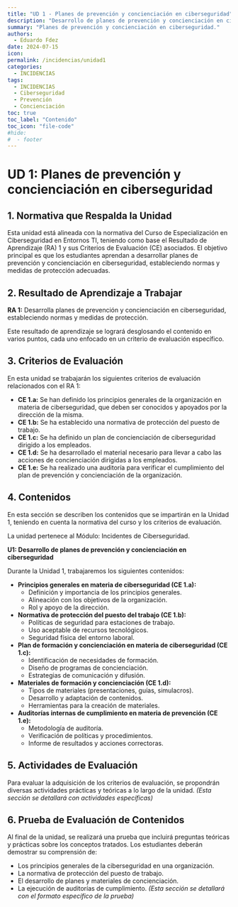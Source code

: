 ```yaml
---
title: "UD 1 - Planes de prevención y concienciación en ciberseguridad"
description: "Desarrollo de planes de prevención y concienciación en ciberseguridad, estableciendo normas y medidas de protección."
summary: "Planes de prevención y concienciación en ciberseguridad."
authors:
  - Eduardo Fdez
date: 2024-07-15
icon: 
permalink: /incidencias/unidad1
categories:
  - INCIDENCIAS
tags:
  - INCIDENCIAS
  - Ciberseguridad
  - Prevención
  - Concienciación
toc: true
toc_label: "Contenido"
toc_icon: "file-code"
#hide:
#  - footer
---
```


# UD 1: Planes de prevención y concienciación en ciberseguridad

## 1. Normativa que Respalda la Unidad
Esta unidad está alineada con la normativa del Curso de Especialización en Ciberseguridad en Entornos TI, teniendo como base el Resultado de Aprendizaje (RA) 1 y sus Criterios de Evaluación (CE) asociados. El objetivo principal es que los estudiantes aprendan a desarrollar planes de prevención y concienciación en ciberseguridad, estableciendo normas y medidas de protección adecuadas.

## 2. Resultado de Aprendizaje a Trabajar
**RA 1:** Desarrolla planes de prevención y concienciación en ciberseguridad, estableciendo normas y medidas de protección.

Este resultado de aprendizaje se logrará desglosando el contenido en varios puntos, cada uno enfocado en un criterio de evaluación específico.

## 3. Criterios de Evaluación
En esta unidad se trabajarán los siguientes criterios de evaluación relacionados con el RA 1:

*   **CE 1.a:** Se han definido los principios generales de la organización en materia de ciberseguridad, que deben ser conocidos y apoyados por la dirección de la misma.
*   **CE 1.b:** Se ha establecido una normativa de protección del puesto de trabajo.
*   **CE 1.c:** Se ha definido un plan de concienciación de ciberseguridad dirigido a los empleados.
*   **CE 1.d:** Se ha desarrollado el material necesario para llevar a cabo las acciones de concienciación dirigidas a los empleados.
*   **CE 1.e:** Se ha realizado una auditoría para verificar el cumplimiento del plan de prevención y concienciación de la organización.

## 4. Contenidos
En esta sección se describen los contenidos que se impartirán en la Unidad 1, teniendo en cuenta la normativa del curso y los criterios de evaluación.

La unidad pertenece al Módulo: Incidentes de Ciberseguridad.

**U1: Desarrollo de planes de prevención y concienciación en ciberseguridad**

Durante la Unidad 1, trabajaremos los siguientes contenidos:

*   **Principios generales en materia de ciberseguridad (CE 1.a):**
    *   Definición y importancia de los principios generales.
    *   Alineación con los objetivos de la organización.
    *   Rol y apoyo de la dirección.
*   **Normativa de protección del puesto del trabajo (CE 1.b):**
    *   Políticas de seguridad para estaciones de trabajo.
    *   Uso aceptable de recursos tecnológicos.
    *   Seguridad física del entorno laboral.
*   **Plan de formación y concienciación en materia de ciberseguridad (CE 1.c):**
    *   Identificación de necesidades de formación.
    *   Diseño de programas de concienciación.
    *   Estrategias de comunicación y difusión.
*   **Materiales de formación y concienciación (CE 1.d):**
    *   Tipos de materiales (presentaciones, guías, simulacros).
    *   Desarrollo y adaptación de contenidos.
    *   Herramientas para la creación de materiales.
*   **Auditorías internas de cumplimiento en materia de prevención (CE 1.e):**
    *   Metodología de auditoría.
    *   Verificación de políticas y procedimientos.
    *   Informe de resultados y acciones correctoras.

## 5. Actividades de Evaluación
Para evaluar la adquisición de los criterios de evaluación, se propondrán diversas actividades prácticas y teóricas a lo largo de la unidad.
*(Esta sección se detallará con actividades específicas)*

## 6. Prueba de Evaluación de Contenidos
Al final de la unidad, se realizará una prueba que incluirá preguntas teóricas y prácticas sobre los conceptos tratados. Los estudiantes deberán demostrar su comprensión de:
*   Los principios generales de la ciberseguridad en una organización.
*   La normativa de protección del puesto de trabajo.
*   El desarrollo de planes y materiales de concienciación.
*   La ejecución de auditorías de cumplimiento.
*(Esta sección se detallará con el formato específico de la prueba)*
